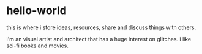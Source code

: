 # hello-world
this is where i store ideas, resources, share and discuss things with others.

i'm an visual artist and architect that has a huge interest on glitches.
i like sci-fi books and movies.
